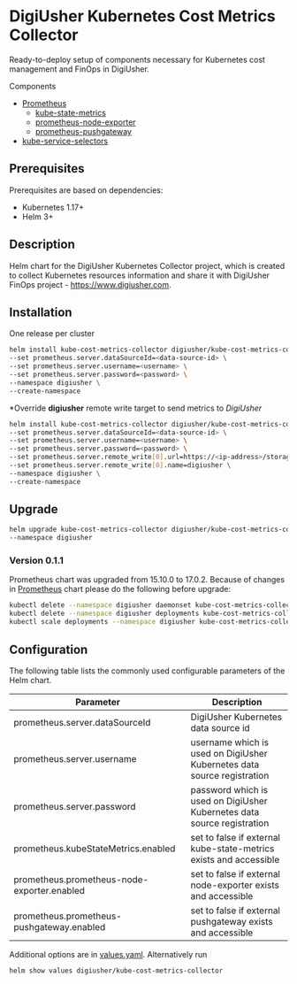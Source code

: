 DigiUsher Kubernetes Cost Metrics Collector
====
Ready-to-deploy setup of components necessary for Kubernetes cost management and FinOps in DigiUsher.

Components
- [Prometheus](https://github.com/prometheus-community/helm-charts/tree/main/charts/prometheus)
  - [kube-state-metrics](https://github.com/prometheus-community/helm-charts/tree/main/charts/kube-state-metrics)
  - [prometheus-node-exporter](https://github.com/prometheus-community/helm-charts/tree/main/charts/prometheus-node-exporter)
  - [prometheus-pushgateway](https://github.com/walker-tom/helm-charts/tree/main/charts/prometheus-pushgateway)
- [kube-service-selectors](https://github.com/digiusher/helm-charts/tree/main/charts/kube-service-selectors)

## Prerequisites
Prerequisites are based on dependencies:
- Kubernetes 1.17+
- Helm 3+

## Description
Helm chart for the DigiUsher Kubernetes Collector project, which is created to collect Kubernetes resources information and share it with DigiUsher FinOps project - https://www.digiusher.com.

## Installation
One release per cluster
```bash
helm install kube-cost-metrics-collector digiusher/kube-cost-metrics-collector \
--set prometheus.server.dataSourceId=<data-source-id> \
--set prometheus.server.username=<username> \
--set prometheus.server.password=<password> \
--namespace digiusher \
--create-namespace
```

*Override **digiusher** remote write target to send metrics to *DigiUsher*
```bash
helm install kube-cost-metrics-collector digiusher/kube-cost-metrics-collector \
--set prometheus.server.dataSourceId=<data-source-id> \
--set prometheus.server.username=<username> \
--set prometheus.server.password=<password> \
--set prometheus.server.remote_write[0].url=https://<ip-address>/storage/api/v2/write \
--set prometheus.server.remote_write[0].name=digiusher \
--namespace digiusher \
--create-namespace
```

## Upgrade
```bash
helm upgrade kube-cost-metrics-collector digiusher/kube-cost-metrics-collector \
--namespace digiusher
```

### Version 0.1.1
Prometheus chart was upgraded from 15.10.0 to 17.0.2.
Because of changes in [Prometheus](https://github.com/prometheus-community/helm-charts/tree/prometheus-17.0.2/charts/prometheus#upgrading-chart) chart please do the following before upgrade:
```bash
kubectl delete --namespace digiusher daemonset kube-cost-metrics-collector-prometheus-node-exporter
kubectl delete --namespace digiusher deployments kube-cost-metrics-collector-prometheus-pushgateway
kubectl scale deployments --namespace digiusher kube-cost-metrics-collector-prometheus-server --replicas=0
```

## Configuration
The following table lists the commonly used configurable parameters of the Helm chart.

Parameter | Description
--------- | ------------------------------------------------
prometheus.server.dataSourceId | DigiUsher Kubernetes data source id
prometheus.server.username | username which is used on DigiUsher Kubernetes data source registration
prometheus.server.password | password which is used on DigiUsher Kubernetes data source registration
prometheus.kubeStateMetrics.enabled | set to false if external kube-state-metrics exists and accessible
prometheus.prometheus-node-exporter.enabled | set to false if external node-exporter exists and accessible
prometheus.prometheus-pushgateway.enabled | set to false if external pushgateway exists and accessible

Additional options are in [values.yaml](values.yaml). Alternatively run
```bash
helm show values digiusher/kube-cost-metrics-collector
```
